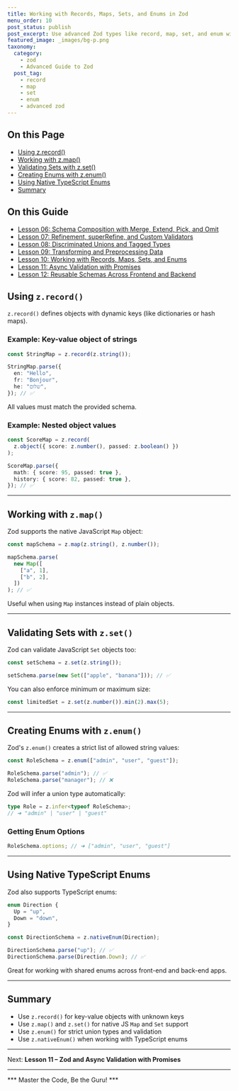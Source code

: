 ```yaml
---
title: Working with Records, Maps, Sets, and Enums in Zod
menu_order: 10
post_status: publish
post_excerpt: Use advanced Zod types like record, map, set, and enum with full type safety.
featured_image: _images/bg-p.png
taxonomy:
  category:
    - zod
    - Advanced Guide to Zod
  post_tag:
    - record
    - map
    - set
    - enum
    - advanced zod
---
```


<div class="toc" markdown="1">

## On this Page

- [Using z.record()](#using-zrecord)
- [Working with z.map()](#working-with-zmap)
- [Validating Sets with z.set()](#validating-sets-with-zset)
- [Creating Enums with z.enum()](#creating-enums-with-zenum)
- [Using Native TypeScript Enums](#using-native-typescript-enums)
- [Summary](#summary)

</div>

<div class="otg" markdown="1">

## On this Guide

- [Lesson 06: Schema Composition with Merge, Extend, Pick, and Omit](./lesson-06-schema-composition-with-merge-extend-pick)
- [Lesson 07: Refinement, superRefine, and Custom Validators](./lesson-07-refinement-superrefine-and-custom-validators)
- [Lesson 08: Discriminated Unions and Tagged Types](./lesson-08-discriminated-unions-and-tagged-types)
- [Lesson 09: Transforming and Preprocessing Data](./lesson-09-transforming-and-preprocessing-data)
- [Lesson 10: Working with Records, Maps, Sets, and Enums](./lesson-10-working-with-records-maps-sets-and)
- [Lesson 11: Async Validation with Promises](./lesson-11-async-validation-with-promises)
- [Lesson 12: Reusable Schemas Across Frontend and Backend](./lesson-12-reusable-schemas-across-frontend-and-backend)

</div>

<div class="guru-main" markdown="1">

## Using `z.record()`

`z.record()` defines objects with dynamic keys (like dictionaries or hash maps).

### Example: Key-value object of strings

```ts
const StringMap = z.record(z.string());

StringMap.parse({
  en: "Hello",
  fr: "Bonjour",
  he: "שלום",
}); // ✅
```

All values must match the provided schema.

### Example: Nested object values

```ts
const ScoreMap = z.record(
  z.object({ score: z.number(), passed: z.boolean() })
);

ScoreMap.parse({
  math: { score: 95, passed: true },
  history: { score: 82, passed: true },
}); // ✅
```

---

## Working with `z.map()`

Zod supports the native JavaScript `Map` object:

```ts
const mapSchema = z.map(z.string(), z.number());

mapSchema.parse(
  new Map([
    ["a", 1],
    ["b", 2],
  ])
); // ✅
```

Useful when using `Map` instances instead of plain objects.

---

## Validating Sets with `z.set()`

Zod can validate JavaScript `Set` objects too:

```ts
const setSchema = z.set(z.string());

setSchema.parse(new Set(["apple", "banana"])); // ✅
```

You can also enforce minimum or maximum size:

```ts
const limitedSet = z.set(z.number()).min(2).max(5);
```

---

## Creating Enums with `z.enum()`

Zod's `z.enum()` creates a strict list of allowed string values:

```ts
const RoleSchema = z.enum(["admin", "user", "guest"]);

RoleSchema.parse("admin"); // ✅
RoleSchema.parse("manager"); // ❌
```

Zod will infer a union type automatically:

```ts
type Role = z.infer<typeof RoleSchema>;
// ➜ "admin" | "user" | "guest"
```

### Getting Enum Options

```ts
RoleSchema.options; // ➜ ["admin", "user", "guest"]
```

---

## Using Native TypeScript Enums

Zod also supports TypeScript enums:

```ts
enum Direction {
  Up = "up",
  Down = "down",
}

const DirectionSchema = z.nativeEnum(Direction);

DirectionSchema.parse("up"); // ✅
DirectionSchema.parse(Direction.Down); // ✅
```

Great for working with shared enums across front-end and back-end apps.

---

## Summary

- Use `z.record()` for key-value objects with unknown keys
- Use `z.map()` and `z.set()` for native JS `Map` and `Set` support
- Use `z.enum()` for strict union types and validation
- Use `z.nativeEnum()` when working with TypeScript enums

---

Next: **Lesson 11 – Zod and Async Validation with Promises**

---

*** Master the Code, Be the Guru! ***

</div>
